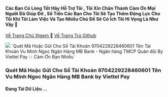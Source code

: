 #### Các Bạn Có Lòng Tốt Hãy Hỗ Trợ Tôi , Tôi Xin Chân Thành Cảm Ơn Mọi Người Đã Giúp Đỡ , Số Tiền Các Bạn Cho Tôi Sẽ Tạo Thêm Động Lực Cho Tôi Khi Tôi Làm Việc Và Tạo Nhiều Chủ Đề Sẽ Có Ích Tôi Hi Vọng Là Như Vậy 🥰 

[Về Trang Chủ Xtgem ](http://vmnit.mobie.in/) 🚥 [Về Trang Trủ Github](https://github.com/vuminhngocpt/vuminhngocpt-gmail.com)

<img src="http://vmnit.mobie.in/images/421B68EB-F87A-4C99-BA58-51C24A8498A0.jpg">
`Quét Mã Hoặc Gửi Cho Số Tài Khoản 9704229228460601 
Tên Tài Khoản Vu Minh Ngoc 
Ngân Hàng MB Bank - Ngân hàng TMCP Quân đội By Viettel Pay 💥 Cảm Ơn Bạn Nhiều`

### Quét Mã Hoặc Gửi Cho Số Tài Khoản 9704229228460601 Tên Vu Minh Ngoc Ngân Hàng MB Bank by Viettel Pay 


####    Đang Tải Dữ Liệu ...
